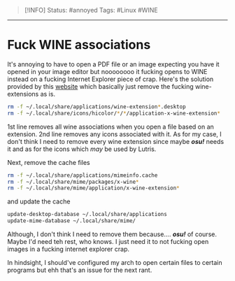 > [!INFO]
> Status: #annoyed
> Tags: #Linux #WINE 

----
# Fuck WINE associations
It's annoying to have to open a PDF file or an image expecting you have it opened in your image editor but noooooooo it fucking opens to WINE instead on a fucking Internet Explorer piece of crap. Here's the solution provided by this [website](https://appuals.com/unregister-wine-file-associations-linux/) which basically just remove the fucking wine-extensions as is.

```sh
rm -f ~/.local/share/applications/wine-extension*.desktop
rm -f ~/.local/share/icons/hicolor/*/*/application-x-wine-extension*
```
1st line removes all wine associations when you open a file based on an extension. 2nd line removes any icons associated with it. As for my case, I don't think I need to remove every wine extension since maybe ***osu!*** needs it and as for the icons which *may* be used by Lutris.

Next, remove the cache files
```sh
rm -f ~/.local/share/applications/mimeinfo.cache
rm -f ~/.local/share/mime/packages/x-wine*
rm -f ~/.local/share/mime/application/x-wine-extension*
```
and update the cache
```sh
update-desktop-database ~/.local/share/applications
update-mime-database ~/.local/share/mime/
```
Although, I don't think I need to remove them because.... ***osu!*** of course. Maybe I'd need teh rest, who knows. I just need it to not fucking open images in a fucking internet explorer crap. 

In hindsight, I should've configured my arch to open certain files to certain programs but ehh that's an issue for the next rant.